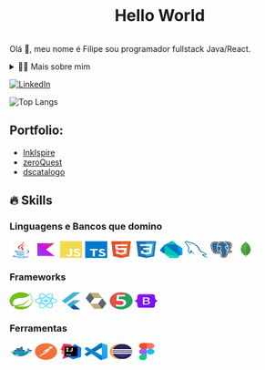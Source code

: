 <!--título-->
<div id="user-content-toc">
  <ul align="center">
    <summary><h1 style="display: inline-block">Hello World</h1></summary>
</div>

<!-- Presentation -->
<p>
  Olá 👋, meu nome é Filipe sou programador fullstack Java/React.
 
</p>

<!-- Dropdown -->
<details>
  <summary>👨‍💻 Mais sobre mim</summary>

  - 💬 Como um desenvolvedor Full-stack com um ano de experiência, estou preparado para
 desempenhar um papel integral em todas as etapas do desenvolvimento de software.
 Possuo habilidades sólidas tanto na concepção da arquitetura quanto na implementação de
 APIs REST, utilizando o ecossistema Spring e aderindo a princípios como TDD (Test-Driven
 Development), padrões de projeto e boas práticas de mercado, incluindo a documentação de
 APIs.
 Tenho experiência na criação de interfaces web complexas e responsivas utilizando React,
 bem como no consumo de APIs, implementação de autenticação e aderência rigorosa aos
 designer systems. Além disso, possuo capacidade para manter e implementar novas
 funcionalidades em sistemas legados desenvolvidos com Servlet, JSP e JSF.
</details>

<!-- Links -->
[![LinkedIn](https://img.shields.io/badge/LinkedIn-0077B5?style=for-the-badge&logo=linkedin&logoColor=white)](https://www.linkedin.com/in/filipehlima/)


<!-- GithubStats -->
![Top Langs](https://github-readme-stats.vercel.app/api/top-langs/?username=fh3mrique&hide=javascript,html)

<!-- Portfolio -->
## Portfolio:
- [InkIspire](https://github.com/fh3mrique/InkInspire)
- [zeroQuest](https://github.com/fh3mrique/zeroquest)
- [dscatalogo](https://github.com/fh3mrique/dscatalogo)
  

## 🔥 Skills
<!-- Skills: Programming Languages -->
  <div style="flex-basis: 48%;">
    <h3>Linguagens e Bancos que domino</h3>
    <img align="center" alt="java" height="30" width="40" src="https://raw.githubusercontent.com/devicons/devicon/master/icons/java/java-original.svg">
    <img align="center" alt="java" height="30" width="40" src="https://raw.githubusercontent.com/devicons/devicon/master/icons/kotlin/kotlin-original.svg">
    <img align="center" alt="Js" height="30" width="40" src="https://raw.githubusercontent.com/devicons/devicon/master/icons/javascript/javascript-plain.svg">
    <img align="center" alt="Js" height="30" width="40" src="https://raw.githubusercontent.com/devicons/devicon/master/icons/typescript/typescript-plain.svg">
    <img align="center" alt="HTML" height="30" width="40" src="https://raw.githubusercontent.com/devicons/devicon/master/icons/html5/html5-original.svg">
    <img align="center" alt="CSS" height="30" width="40" src="https://raw.githubusercontent.com/devicons/devicon/master/icons/css3/css3-original.svg">
    <img align="center" alt="mysql" height="30" width="40" src="https://raw.githubusercontent.com/devicons/devicon/master/icons/dart/dart-original.svg">
    <img align="center" alt="mysql" height="30" width="40" src="https://raw.githubusercontent.com/devicons/devicon/master/icons/mysql/mysql-original.svg">
    <img align="center" alt="mysql" height="30" width="40" src="https://raw.githubusercontent.com/devicons/devicon/master/icons/postgresql/postgresql-original.svg">
    <img align="center" alt="mysql" height="30" width="40" src="https://raw.githubusercontent.com/devicons/devicon/master/icons/mongodb/mongodb-original.svg">
  </div>
  

  
  <!-- Frameworks -->
  <div style="flex-basis: 48%;">
    <h3>Frameworks</h3>
    <img align="center" alt="mysql" height="30" width="40" src="https://raw.githubusercontent.com/devicons/devicon/master/icons/spring/spring-original.svg">
    <img align="center" alt="mysql" height="30" width="40" src="https://raw.githubusercontent.com/devicons/devicon/master/icons/react/react-original.svg">
    <img align="center" alt="mysql" height="30" width="40" src="https://raw.githubusercontent.com/devicons/devicon/master/icons/flutter/flutter-original.svg">
    <img align="center" alt="mysql" height="30" width="40" src="https://raw.githubusercontent.com/devicons/devicon/master/icons/hibernate/hibernate-original.svg">
    <img align="center" alt="mysql" height="30" width="40" src="https://raw.githubusercontent.com/devicons/devicon/master/icons/junit/junit-original.svg">
    <img align="center" alt="mysql" height="30" width="40" src="https://raw.githubusercontent.com/devicons/devicon/master/icons/bootstrap/bootstrap-original.svg">
   
  </div>

  <!-- Ferramentas -->
  <div style="flex-basis: 48%;">
    <h3>Ferramentas</h3>
    <img align="center" alt="mysql" height="30" width="40" src="https://raw.githubusercontent.com/devicons/devicon/master/icons/docker/docker-original.svg">
    <img align="center" alt="mysql" height="30" width="40" src="https://raw.githubusercontent.com/devicons/devicon/master/icons/postman/postman-original.svg">
    <img align="center" alt="mysql" height="30" width="40" src="https://raw.githubusercontent.com/devicons/devicon/master/icons/intellij/intellij-original.svg">
    <img align="center" alt="mysql" height="30" width="40" src="https://raw.githubusercontent.com/devicons/devicon/master/icons/vscode/vscode-original.svg">
    <img align="center" alt="mysql" height="30" width="40" src="https://raw.githubusercontent.com/devicons/devicon/master/icons/eclipse/eclipse-original.svg">
    <img align="center" alt="mysql" height="30" width="40" src="https://raw.githubusercontent.com/devicons/devicon/master/icons/figma/figma-original.svg">
  
  </div>

